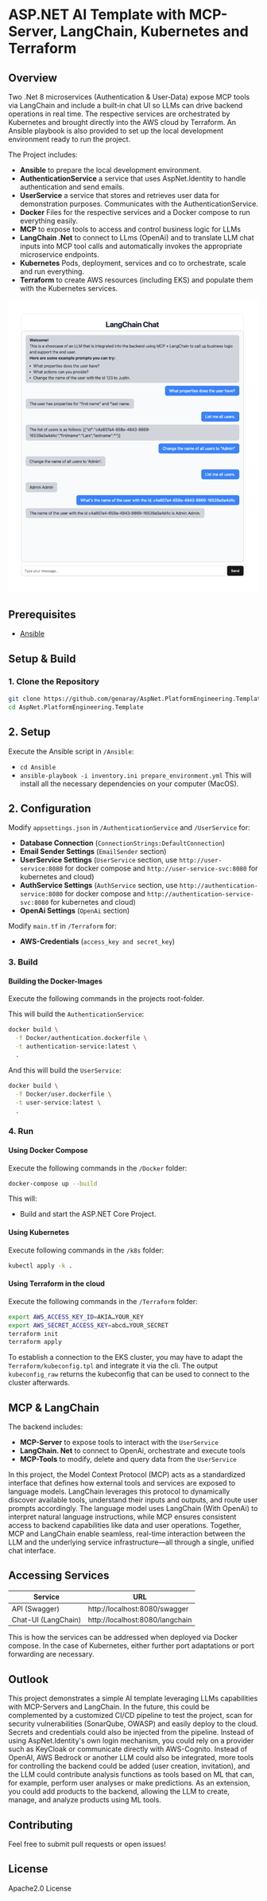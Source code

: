 # ASP.NET AI Template with MCP-Server, LangChain, Kubernetes and Terraform

## Overview
Two .Net 8 microservices (Authentication & User‑Data) expose MCP tools via LangChain and include a built‑in chat UI so LLMs can drive backend operations in real time.
The respective services are orchestrated by Kubernetes and brought directly into the AWS cloud by Terraform.
An Ansible playbook is also provided to set up the local development environment ready to run the project.

The Project includes:
- **Ansible** to prepare the local development environment.
- **AuthenticationService** a service that uses AspNet.Identity to handle authentication and send emails.
- **UserService** a service that stores and retrieves user data for demonstration purposes. Communicates with the AuthenticationService.
- **Docker** Files for the respective services and a Docker compose to run everything easily.
- **MCP** to expose tools to access and control business logic for LLMs
- **LangChain .Net** to connect to LLms (OpenAi) and to translate LLM chat inputs into MCP tool calls and automatically invokes the appropriate microservice endpoints.
- **Kubernetes** Pods, deployment, services and co to orchestrate, scale and run everything.
- **Terraform** to create AWS resources (including EKS) and populate them with the Kubernetes services.

![Chatting with the LLm to control the Backend](images/Ui.png)

## Prerequisites
- [Ansible](https://docs.ansible.com/ansible/latest/installation_guide/intro_installation.html#installing-and-upgrading-ansible)

## Setup & Build
### 1. Clone the Repository
```sh
git clone https://github.com/genaray/AspNet.PlatformEngineering.Template
cd AspNet.PlatformEngineering.Template
```

## 2. Setup
Execute the Ansible script in `/Ansible`:
- `cd Ansible`
- `ansible-playbook -i inventory.ini prepare_environment.yml`
This will install all the necessary dependencies on your computer (MacOS).

## 2. Configuration
Modify `appsettings.json` in `/AuthenticationService` and `/UserService` for:
- **Database Connection** (`ConnectionStrings:DefaultConnection`)
- **Email Sender Settings** (`EmailSender` section)
- **UserService Settings** (`UserService` section, use `http://user-service:8080` for docker compose and `http://user-service-svc:8080` for kubernetes and cloud)
- **AuthService Settings** (`AuthService` section, use `http://authentication-service:8080` for docker compose and `http://authentication-service-svc:8080` for kubernetes and cloud)
- **OpenAi Settings** (`OpenAi` section)

Modify `main.tf` in `/Terraform` for:
- **AWS-Credentials** (`access_key and secret_key`)

### 3. Build 
#### Building the Docker-Images
Execute the following commands in the projects root-folder.

This will build the `AuthenticationService`: 
```sh
docker build \
  -f Docker/authentication.dockerfile \
  -t authentication-service:latest \
  .
```
And this will build the `UserService`:
```sh
docker build \
  -f Docker/user.dockerfile \
  -t user-service:latest \
  .
```

### 4. Run 
#### Using Docker Compose
Execute the following commands in the `/Docker` folder:
```sh
docker-compose up --build
```
This will:
- Build and start the ASP.NET Core Project.

#### Using Kubernetes
Execute following commands in the `/k8s` folder:
```zsh
kubectl apply -k .
```

#### Using Terraform in the cloud
Execute the following commands in the `/Terraform` folder:
```zsh
export AWS_ACCESS_KEY_ID=AKIA…YOUR_KEY
export AWS_SECRET_ACCESS_KEY=abcd…YOUR_SECRET
terraform init
terraform apply
```

To establish a connection to the EKS cluster, you may have to adapt the `Terraform/kubeconfig.tpl` and integrate it via the cli.
The output `kubeconfig_raw` returns the kubeconfig that can be used to connect to the cluster afterwards. 

## MCP & LangChain
The backend includes:
- **MCP-Server** to expose tools to interact with the `UserService`
- **LangChain. Net** to connect to OpenAi, orchestrate and execute tools
- **MCP-Tools** to modify, delete and query data from the `UserService`

In this project, the Model Context Protocol (MCP) acts as a standardized interface that defines how external tools and services are exposed to language models. 
LangChain leverages this protocol to dynamically discover available tools, understand their inputs and outputs, and route user prompts accordingly. 
The language model uses LangChain (With OpenAi) to interpret natural language instructions, while MCP ensures consistent access to backend capabilities like data and user operations. 
Together, MCP and LangChain enable seamless, real-time interaction between the LLM and the underlying service infrastructure—all through a single, unified chat interface.

## Accessing Services
| Service             | URL                             |
|---------------------|---------------------------------|
| API (Swagger)       | http://localhost:8080/swagger   |
| Chat-UI (LangChain) | http://localhost:8080/langchain |

This is how the services can be addressed when deployed via Docker compose. In the case of Kubernetes, either further port adaptations or port forwarding are necessary.

## Outlook
This project demonstrates a simple AI template leveraging LLMs capabilities with MCP-Servers and LangChain. 
In the future, this could be complemented by a customized CI/CD pipeline to test the project, scan for security vulnerabilities (SonarQube, OWASP) and easily deploy to the cloud. 
Secrets and credentials could also be injected from the pipeline. Instead of using AspNet.Identity's own login mechanism, you could rely on a provider such as KeyCloak or communicate directly with AWS-Cognito.
Instead of OpenAI, AWS Bedrock or another LLM could also be integrated, more tools for controlling the backend could be added (user creation, invitation), and the LLM could contribute analysis functions as tools based on ML that can, for example, perform user analyses or make predictions. 
As an extension, you could add products to the backend, allowing the LLM to create, manage, and analyze products using ML tools.

## Contributing
Feel free to submit pull requests or open issues!

## License
Apache2.0 License

